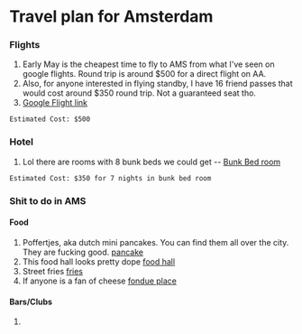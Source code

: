 # Travel plan for Amsterdam

### Flights
1) Early May is the cheapest time to fly to AMS from what I've seen on google flights. Round trip is around $500 for a direct flight on AA. 
2) Also, for anyone interested in flying standby, I have 16 friend passes that would cost around $350 round trip. Not a guaranteed seat tho.
3) [Google Flight link](https://www.google.com/travel/flights/search?tfs=CBwQAhoeagcIARIDREZXEgoyMDIyLTA1LTA2cgcIARIDQU1TGh5qBwgBEgNBTVMSCjIwMjItMDUtMTJyBwgBEgNERldwAYIBCwj___________8BQAFIAZgBAQ)

`Estimated Cost: $500`

### Hotel
1) Lol there are rooms with 8 bunk beds we could get -- [Bunk Bed room](https://www.expedia.com/Amsterdam-Hotels-WOW-Hostel-Amsterdam.h8783947.Hotel-Information?chkin=2022-05-06&chkout=2022-05-13&x_pwa=1&rfrr=HSR&pwa_ts=1644986698468&referrerUrl=aHR0cHM6Ly93d3cuZXhwZWRpYS5jb20vSG90ZWwtU2VhcmNo&useRewards=false&rm1=a8&regionId=178229&destination=Amsterdam+%28and+vicinity%29%2C+North+Holland%2C+Netherlands&destType=MARKET&neighborhoodId=178345&sort=RECOMMENDED&top_dp=341&top_cur=USD&semdtl=&userIntent=&selectedRoomType=229226027&selectedRatePlan=268308812)

`Estimated Cost: $350 for 7 nights in bunk bed room`

### Shit to do in AMS
#### Food
1) Poffertjes, aka dutch mini pancakes. You can find them all over the city. They are fucking good. [pancake](https://pudgefactor.com/poffertjes-dutch-mini-pancakes/)
2) This food hall looks pretty dope [food hall](https://foodhallen.nl/amsterdam/food-and-drinks)
3) Street fries [fries](https://rorymoulton.com/amsterdam-french-fries-frites-frieten/)
4) If anyone is a fan of cheese [fondue place](https://www.tripadvisor.com/Restaurant_Review-g188590-d1193265-Reviews-Het_Karbeel-Amsterdam_North_Holland_Province.html)

#### Bars/Clubs
1)

